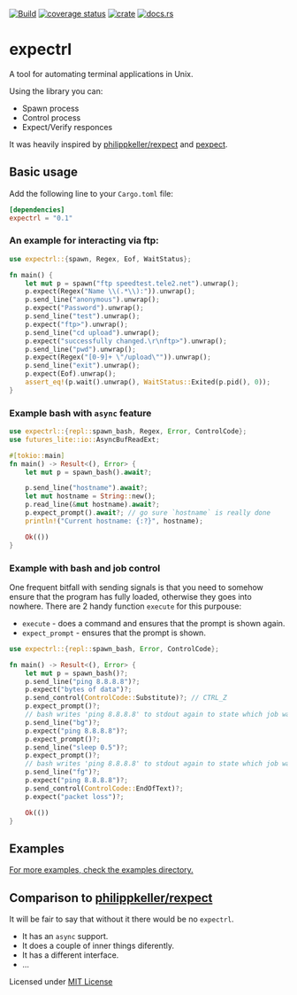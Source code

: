 [![Build](https://github.com/zhiburt/expectrl/actions/workflows/ci.yml/badge.svg)](https://github.com/zhiburt/expectrl/actions/workflows/ci.yml)
[![coverage status](https://coveralls.io/repos/github/zhiburt/expectrl/badge.svg?branch=main)](https://coveralls.io/github/zhiburt/expectrl?branch=main)
[![crate](https://img.shields.io/crates/v/expectrl)](https://crates.io/crates/expectrl)
[![docs.rs](https://img.shields.io/docsrs/expectrl?color=blue)](https://docs.rs/expectrl/0.1.0/expectrl/)

# expectrl

A tool for automating terminal applications in Unix.

Using the library you can:

- Spawn process
- Control process
- Expect/Verify responces

It was heavily inspired by [philippkeller/rexpect](https://github.com/philippkeller/rexpect) and [pexpect](https://pexpect.readthedocs.io/en/stable/overview.html).

## Basic usage

Add the following line to your `Cargo.toml` file:

```toml
[dependencies]
expectrl = "0.1"
```

### An example for interacting via ftp:

```rust
use expectrl::{spawn, Regex, Eof, WaitStatus};

fn main() {
    let mut p = spawn("ftp speedtest.tele2.net").unwrap();
    p.expect(Regex("Name \\(.*\\):")).unwrap();
    p.send_line("anonymous").unwrap();
    p.expect("Password").unwrap();
    p.send_line("test").unwrap();
    p.expect("ftp>").unwrap();
    p.send_line("cd upload").unwrap();
    p.expect("successfully changed.\r\nftp>").unwrap();
    p.send_line("pwd").unwrap();
    p.expect(Regex("[0-9]+ \"/upload\"")).unwrap();
    p.send_line("exit").unwrap();
    p.expect(Eof).unwrap();
    assert_eq!(p.wait().unwrap(), WaitStatus::Exited(p.pid(), 0));
}
```

### Example bash with `async` feature

```rust
use expectrl::{repl::spawn_bash, Regex, Error, ControlCode};
use futures_lite::io::AsyncBufReadExt;

#[tokio::main]
fn main() -> Result<(), Error> {
    let mut p = spawn_bash().await?;

    p.send_line("hostname").await?;
    let mut hostname = String::new();
    p.read_line(&mut hostname).await?;
    p.expect_prompt().await?; // go sure `hostname` is really done
    println!("Current hostname: {:?}", hostname);

    Ok(())
}
```

### Example with bash and job control

One frequent bitfall with sending signals is that you need
to somehow ensure that the program has fully loaded, otherwise they
goes into nowhere. There are 2 handy function `execute` for this purpouse:

- `execute` - does a command and ensures that the prompt is shown again.
- `expect_prompt` - ensures that the prompt is shown.

```rust
use expectrl::{repl::spawn_bash, Error, ControlCode};

fn main() -> Result<(), Error> {
    let mut p = spawn_bash()?;
    p.send_line("ping 8.8.8.8")?;
    p.expect("bytes of data")?;
    p.send_control(ControlCode::Substitute)?; // CTRL_Z
    p.expect_prompt()?;
    // bash writes 'ping 8.8.8.8' to stdout again to state which job was put into background
    p.send_line("bg")?;
    p.expect("ping 8.8.8.8")?;
    p.expect_prompt()?;
    p.send_line("sleep 0.5")?;
    p.expect_prompt()?;
    // bash writes 'ping 8.8.8.8' to stdout again to state which job was put into foreground
    p.send_line("fg")?;
    p.expect("ping 8.8.8.8")?;
    p.send_control(ControlCode::EndOfText)?;
    p.expect("packet loss")?;

    Ok(())
}
```

## Examples

[For more examples, check the examples directory.](https://github.com/zhiburt/expectrl/tree/main/examples)

## Comparison to [philippkeller/rexpect](https://github.com/philippkeller/rexpect)

It will be fair to say that without it there would be no `expectrl`.

- It has an `async` support.
- It does a couple of inner things diferently.
- It has a different interface.
- ...

Licensed under [MIT License](LICENSE)
